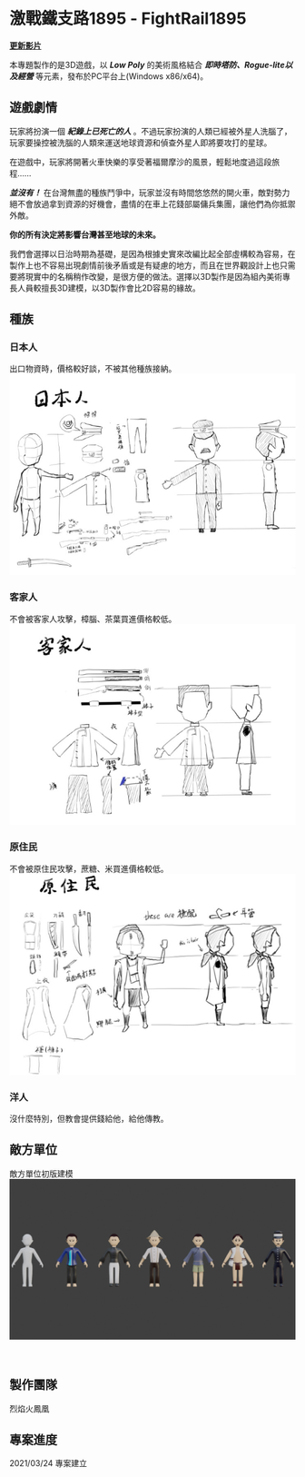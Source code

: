 # **激戰鐵支路1895** - FightRail1895

[**更新影片**](https://youtube.com/playlist?list=PLG-7kiz0ACzrQqwFpSssOY36gJRpN9dQJ)

本專題製作的是3D遊戲，以 ***Low Poly*** 的美術風格結合 ***即時塔防、Rogue-lite以及經營*** 等元素，發布於PC平台上(Windows x86/x64)。

## 遊戲劇情

玩家將扮演一個 ***紀錄上已死亡的人*** 。不過玩家扮演的人類已經被外星人洗腦了，玩家要操控被洗腦的人類來運送地球資源和偵查外星人即將要攻打的星球。

在遊戲中，玩家將開著火車快樂的享受著福爾摩沙的風景，輕鬆地度過這段旅程......

***並沒有！*** 在台灣無盡的種族鬥爭中，玩家並沒有時間悠悠然的開火車，敵對勢力絕不會放過拿到資源的好機會，盡情的在車上花錢部屬傭兵集團，讓他們為你抵禦外敵。

**你的所有決定將影響台灣甚至地球的未來。**

我們會選擇以日治時期為基礎，是因為根據史實來改編比起全部虛構較為容易，在製作上也不容易出現劇情前後矛盾或是有疑慮的地方，而且在世界觀設計上也只需要將現實中的名稱稍作改變，是很方便的做法。選擇以3D製作是因為組內美術專長人員較擅長3D建模，以3D製作會比2D容易的緣故。

## 種族

### 日本人

出口物資時，價格較好談，不被其他種族接納。
![image](https://github.com/JacKooDesu/FightRail1895/blob/main/Arts/Concept%20Art/Japanese.png)

### 客家人

不會被客家人攻擊，樟腦、茶葉買進價格較低。
![image](https://github.com/JacKooDesu/FightRail1895/blob/main/Arts/Concept%20Art/Hakka.png)

### 原住民

不會被原住民攻擊，蔗糖、米買進價格較低。
![image](https://github.com/JacKooDesu/FightRail1895/blob/main/Arts/Concept%20Art/Aborigin.png)

### 洋人

沒什麼特別，但教會提供錢給他，給他傳教。

## 敵方單位

敵方單位初版建模
![image](https://github.com/JacKooDesu/FightRail1895/blob/main/Arts/3D%20Models%20Rendered/Enemy%20v1.png)

&nbsp;

## 製作團隊

烈焰火鳳凰

## 專案進度

2021/03/24  專案建立
